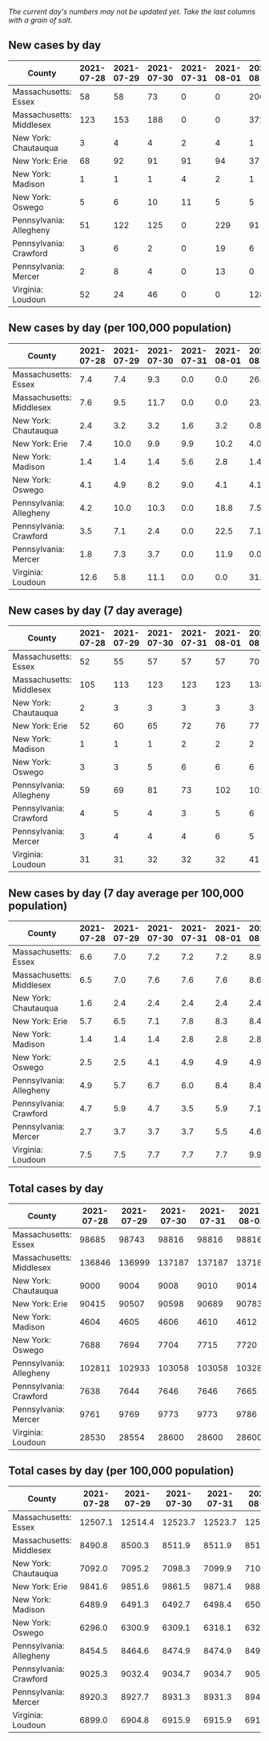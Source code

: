 _The current day's numbers may not be updated yet. Take the last columns with a grain of salt._
## New cases by day

| County | 2021-07-28 | 2021-07-29 | 2021-07-30 | 2021-07-31 | 2021-08-01 | 2021-08-02 | 2021-08-03 |
| --- | --- | --- | --- | --- | --- | --- | --- |
| Massachusetts: Essex | 58 | 58 | 73 | 0 | 0 | 206 | 91 |
| Massachusetts: Middlesex | 123 | 153 | 188 | 0 | 0 | 372 | 203 |
| New York: Chautauqua | 3 | 4 | 4 | 2 | 4 | 1 | 9 |
| New York: Erie | 68 | 92 | 91 | 91 | 94 | 37 | 99 |
| New York: Madison | 1 | 1 | 1 | 4 | 2 | 1 | 6 |
| New York: Oswego | 5 | 6 | 10 | 11 | 5 | 5 | 9 |
| Pennsylvania: Allegheny | 51 | 122 | 125 | 0 | 229 | 91 | 151 |
| Pennsylvania: Crawford | 3 | 6 | 2 | 0 | 19 | 6 | 7 |
| Pennsylvania: Mercer | 2 | 8 | 4 | 0 | 13 | 0 | 11 |
| Virginia: Loudoun | 52 | 24 | 46 | 0 | 0 | 128 | 29 |

## New cases by day (per 100,000 population)

| County | 2021-07-28 | 2021-07-29 | 2021-07-30 | 2021-07-31 | 2021-08-01 | 2021-08-02 | 2021-08-03 |
| --- | --- | --- | --- | --- | --- | --- | --- |
| Massachusetts: Essex | 7.4 | 7.4 | 9.3 | 0.0 | 0.0 | 26.1 | 11.5 |
| Massachusetts: Middlesex | 7.6 | 9.5 | 11.7 | 0.0 | 0.0 | 23.1 | 12.6 |
| New York: Chautauqua | 2.4 | 3.2 | 3.2 | 1.6 | 3.2 | 0.8 | 7.1 |
| New York: Erie | 7.4 | 10.0 | 9.9 | 9.9 | 10.2 | 4.0 | 10.8 |
| New York: Madison | 1.4 | 1.4 | 1.4 | 5.6 | 2.8 | 1.4 | 8.5 |
| New York: Oswego | 4.1 | 4.9 | 8.2 | 9.0 | 4.1 | 4.1 | 7.4 |
| Pennsylvania: Allegheny | 4.2 | 10.0 | 10.3 | 0.0 | 18.8 | 7.5 | 12.4 |
| Pennsylvania: Crawford | 3.5 | 7.1 | 2.4 | 0.0 | 22.5 | 7.1 | 8.3 |
| Pennsylvania: Mercer | 1.8 | 7.3 | 3.7 | 0.0 | 11.9 | 0.0 | 10.1 |
| Virginia: Loudoun | 12.6 | 5.8 | 11.1 | 0.0 | 0.0 | 31.0 | 7.0 |

## New cases by day (7 day average)

| County | 2021-07-28 | 2021-07-29 | 2021-07-30 | 2021-07-31 | 2021-08-01 | 2021-08-02 | 2021-08-03 |
| --- | --- | --- | --- | --- | --- | --- | --- |
| Massachusetts: Essex | 52 | 55 | 57 | 57 | 57 | 70 | 69 |
| Massachusetts: Middlesex | 105 | 113 | 123 | 123 | 123 | 138 | 148 |
| New York: Chautauqua | 2 | 3 | 3 | 3 | 3 | 3 | 4 |
| New York: Erie | 52 | 60 | 65 | 72 | 76 | 77 | 82 |
| New York: Madison | 1 | 1 | 1 | 2 | 2 | 2 | 2 |
| New York: Oswego | 3 | 3 | 5 | 6 | 6 | 6 | 7 |
| Pennsylvania: Allegheny | 59 | 69 | 81 | 73 | 102 | 102 | 110 |
| Pennsylvania: Crawford | 4 | 5 | 4 | 3 | 5 | 6 | 6 |
| Pennsylvania: Mercer | 3 | 4 | 4 | 4 | 6 | 5 | 5 |
| Virginia: Loudoun | 31 | 31 | 32 | 32 | 32 | 41 | 40 |

## New cases by day (7 day average per 100,000 population)

| County | 2021-07-28 | 2021-07-29 | 2021-07-30 | 2021-07-31 | 2021-08-01 | 2021-08-02 | 2021-08-03 |
| --- | --- | --- | --- | --- | --- | --- | --- |
| Massachusetts: Essex | 6.6 | 7.0 | 7.2 | 7.2 | 7.2 | 8.9 | 8.7 |
| Massachusetts: Middlesex | 6.5 | 7.0 | 7.6 | 7.6 | 7.6 | 8.6 | 9.2 |
| New York: Chautauqua | 1.6 | 2.4 | 2.4 | 2.4 | 2.4 | 2.4 | 3.2 |
| New York: Erie | 5.7 | 6.5 | 7.1 | 7.8 | 8.3 | 8.4 | 8.9 |
| New York: Madison | 1.4 | 1.4 | 1.4 | 2.8 | 2.8 | 2.8 | 2.8 |
| New York: Oswego | 2.5 | 2.5 | 4.1 | 4.9 | 4.9 | 4.9 | 5.7 |
| Pennsylvania: Allegheny | 4.9 | 5.7 | 6.7 | 6.0 | 8.4 | 8.4 | 9.0 |
| Pennsylvania: Crawford | 4.7 | 5.9 | 4.7 | 3.5 | 5.9 | 7.1 | 7.1 |
| Pennsylvania: Mercer | 2.7 | 3.7 | 3.7 | 3.7 | 5.5 | 4.6 | 4.6 |
| Virginia: Loudoun | 7.5 | 7.5 | 7.7 | 7.7 | 7.7 | 9.9 | 9.7 |

## Total cases by day

| County | 2021-07-28 | 2021-07-29 | 2021-07-30 | 2021-07-31 | 2021-08-01 | 2021-08-02 | 2021-08-03 |
| --- | --- | --- | --- | --- | --- | --- | --- |
| Massachusetts: Essex | 98685 | 98743 | 98816 | 98816 | 98816 | 99022 | 99113 |
| Massachusetts: Middlesex | 136846 | 136999 | 137187 | 137187 | 137187 | 137559 | 137762 |
| New York: Chautauqua | 9000 | 9004 | 9008 | 9010 | 9014 | 9015 | 9024 |
| New York: Erie | 90415 | 90507 | 90598 | 90689 | 90783 | 90820 | 90919 |
| New York: Madison | 4604 | 4605 | 4606 | 4610 | 4612 | 4613 | 4619 |
| New York: Oswego | 7688 | 7694 | 7704 | 7715 | 7720 | 7725 | 7734 |
| Pennsylvania: Allegheny | 102811 | 102933 | 103058 | 103058 | 103287 | 103378 | 103529 |
| Pennsylvania: Crawford | 7638 | 7644 | 7646 | 7646 | 7665 | 7671 | 7678 |
| Pennsylvania: Mercer | 9761 | 9769 | 9773 | 9773 | 9786 | 9786 | 9797 |
| Virginia: Loudoun | 28530 | 28554 | 28600 | 28600 | 28600 | 28728 | 28757 |

## Total cases by day (per 100,000 population)

| County | 2021-07-28 | 2021-07-29 | 2021-07-30 | 2021-07-31 | 2021-08-01 | 2021-08-02 | 2021-08-03 |
| --- | --- | --- | --- | --- | --- | --- | --- |
| Massachusetts: Essex | 12507.1 | 12514.4 | 12523.7 | 12523.7 | 12523.7 | 12549.8 | 12561.3 |
| Massachusetts: Middlesex | 8490.8 | 8500.3 | 8511.9 | 8511.9 | 8511.9 | 8535.0 | 8547.6 |
| New York: Chautauqua | 7092.0 | 7095.2 | 7098.3 | 7099.9 | 7103.1 | 7103.9 | 7110.9 |
| New York: Erie | 9841.6 | 9851.6 | 9861.5 | 9871.4 | 9881.7 | 9885.7 | 9896.5 |
| New York: Madison | 6489.9 | 6491.3 | 6492.7 | 6498.4 | 6501.2 | 6502.6 | 6511.0 |
| New York: Oswego | 6296.0 | 6300.9 | 6309.1 | 6318.1 | 6322.2 | 6326.3 | 6333.7 |
| Pennsylvania: Allegheny | 8454.5 | 8464.6 | 8474.9 | 8474.9 | 8493.7 | 8501.2 | 8513.6 |
| Pennsylvania: Crawford | 9025.3 | 9032.4 | 9034.7 | 9034.7 | 9057.2 | 9064.3 | 9072.5 |
| Pennsylvania: Mercer | 8920.3 | 8927.7 | 8931.3 | 8931.3 | 8943.2 | 8943.2 | 8953.2 |
| Virginia: Loudoun | 6899.0 | 6904.8 | 6915.9 | 6915.9 | 6915.9 | 6946.9 | 6953.9 |
